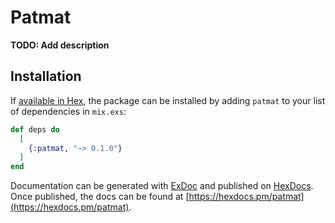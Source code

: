 # Patmat

**TODO: Add description**

## Installation

If [available in Hex](https://hex.pm/docs/publish), the package can be installed
by adding `patmat` to your list of dependencies in `mix.exs`:

```elixir
def deps do
  [
    {:patmat, "~> 0.1.0"}
  ]
end
```

Documentation can be generated with [ExDoc](https://github.com/elixir-lang/ex_doc)
and published on [HexDocs](https://hexdocs.pm). Once published, the docs can
be found at [https://hexdocs.pm/patmat](https://hexdocs.pm/patmat).

